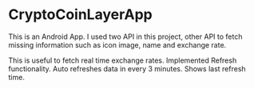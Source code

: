 # CryptoCoinLayerApp

This is an Android App. I used two API in this project, other API to fetch missing information such as icon image, name and exchange rate. 

This is useful to fetch real time exchange rates.
Implemented Refresh functionality. 
Auto refreshes data in every 3 minutes.
Shows last refresh time.
